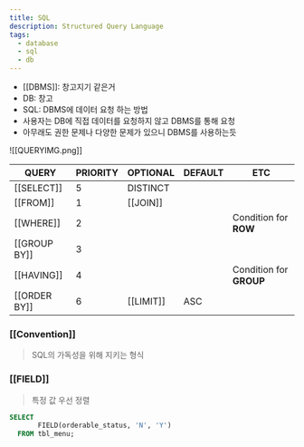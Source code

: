 ```yaml
---
title: SQL
description: Structured Query Language
tags:
  - database
  - sql
  - db
---
```




- [[DBMS]]: 창고지기 같은거
- DB: 창고
- SQL: DBMS에 데이터 요청 하는 방법
- 사용자는 DB에 직접 데이터를 요청하지 않고 DBMS를 통해 요청
- 아무래도 권한 문제나 다양한 문제가 있으니 DBMS를 사용하는듯 


![[QUERYIMG.png]]

| QUERY        | PRIORITY | OPTIONAL  | DEFAULT | ETC                     |
| ------------ | -------- | --------- | ------- | ----------------------- |
| [[SELECT]]   | 5        | DISTINCT  |         |                         |
| [[FROM]]     | 1        | [[JOIN]]  |         |                         |
| [[WHERE]]    | 2        |           |         | Condition for **ROW**   |
| [[GROUP BY]] | 3        |           |         |                         |
| [[HAVING]]   | 4        |           |         | Condition for **GROUP** |
| [[ORDER BY]] | 6        | [[LIMIT]] | ASC     |                         |


### [[Convention]]
>SQL의 가독성을 위해 지키는 형식


### [[FIELD]]
> 특정 값 우선 정렬

```SQL
SELECT 
       FIELD(orderable_status, 'N', 'Y')
  FROM tbl_menu;
```